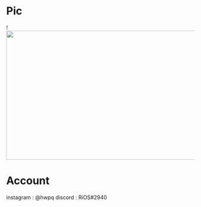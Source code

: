 
  # Pic
  !<img src="https://e.top4top.io/p_2208qdm141.gif" width="600" height="345" />
  # Account
  instagram : @hwpq
  discord : RiOS#2940

